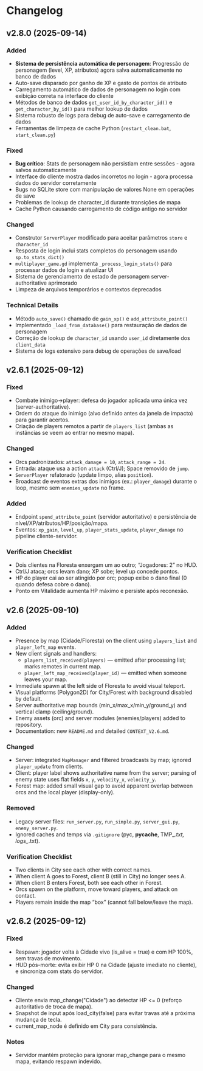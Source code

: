 # Changelog

## v2.8.0 (2025-09-14)

### Added
- **Sistema de persistência automática de personagem**: Progressão de personagem (level, XP, atributos) agora salva automaticamente no banco de dados
- Auto-save disparado por ganho de XP e gasto de pontos de atributo
- Carregamento automático de dados de personagem no login com exibição correta na interface do cliente
- Métodos de banco de dados `get_user_id_by_character_id()` e `get_character_by_id()` para melhor lookup de dados
- Sistema robusto de logs para debug de auto-save e carregamento de dados
- Ferramentas de limpeza de cache Python (`restart_clean.bat`, `start_clean.py`)

### Fixed
- **Bug crítico**: Stats de personagem não persistiam entre sessões - agora salvos automaticamente
- Interface do cliente mostra dados incorretos no login - agora processa dados do servidor corretamente  
- Bugs no SQLite store com manipulação de valores None em operações de save
- Problemas de lookup de character_id durante transições de mapa
- Cache Python causando carregamento de código antigo no servidor

### Changed
- Construtor `ServerPlayer` modificado para aceitar parâmetros `store` e `character_id`
- Resposta de login inclui stats completos do personagem usando `sp.to_stats_dict()`
- `multiplayer_game.gd` implementa `_process_login_stats()` para processar dados de login e atualizar UI
- Sistema de gerenciamento de estado de personagem server-authoritative aprimorado
- Limpeza de arquivos temporários e contextos deprecados

### Technical Details
- Método `auto_save()` chamado de `gain_xp()` e `add_attribute_point()`
- Implementado `_load_from_database()` para restauração de dados de personagem
- Correção de lookup de `character_id` usando `user_id` diretamente dos `client_data`
- Sistema de logs extensivo para debug de operações de save/load

## v2.6.1 (2025-09-12)

### Fixed
- Combate inimigo→player: defesa do jogador aplicada uma única vez (server-authoritative).
- Ordem do ataque do inimigo (alvo definido antes da janela de impacto) para garantir acertos.
- Criação de players remotos a partir de `players_list` (ambas as instâncias se veem ao entrar no mesmo mapa).

### Changed
- Orcs padronizados: `attack_damage = 10`, `attack_range = 24`.
- Entrada: ataque usa a action `attack` (Ctrl/J); Space removido de `jump`.
- `ServerPlayer` refatorado (update limpo, alias `position`).
- Broadcast de eventos extras dos inimigos (ex.: `player_damage`) durante o loop, mesmo sem `enemies_update` no frame.

### Added
- Endpoint `spend_attribute_point` (servidor autoritativo) e persistência de nível/XP/atributos/HP/posição/mapa.
- Eventos: `xp_gain`, `level_up`, `player_stats_update`, `player_damage` no pipeline cliente-servidor.

### Verification Checklist
- Dois clientes na Floresta enxergam um ao outro; “Jogadores: 2” no HUD.
- Ctrl/J ataca; orcs levam dano; XP sobe; level up concede pontos.
- HP do player cai ao ser atingido por orc; popup exibe o dano final (0 quando defesa cobre o dano).
- Ponto em Vitalidade aumenta HP máximo e persiste após reconexão.

## v2.6 (2025-09-10)

### Added
- Presence by map (Cidade/Floresta) on the client using `players_list` and `player_left_map` events.
- New client signals and handlers:
  - `players_list_received(players)` — emitted after processing list; marks remotes in current map.
  - `player_left_map_received(player_id)` — emitted when someone leaves your map.
- Immediate spawn at the left side of Floresta to avoid visual teleport.
- Visual platforms (Polygon2D) for City/Forest with background disabled by default.
- Server authoritative map bounds (min_x/max_x/min_y/ground_y) and vertical clamp (ceiling/ground).
- Enemy assets (orc) and server modules (enemies/players) added to repository.
- Documentation: new `README.md` and detailed `CONTEXT_V2.6.md`.

### Changed
- Server: integrated `MapManager` and filtered broadcasts by map; ignored `player_update` from clients.
- Client: player label shows authoritative name from the server; parsing of enemy state uses flat fields `x`, `y`, `velocity_x`, `velocity_y`.
- Forest map: added small visual gap to avoid apparent overlap between orcs and the local player (display-only).

### Removed
- Legacy server files: `run_server.py`, `run_simple.py`, `server_gui.py`, `enemy_server.py`.
- Ignored caches and temps via `.gitignore` (pyc, __pycache__, TMP_*.txt, logs_*.txt).

### Verification Checklist
- Two clients in City see each other with correct names.
- When client A goes to Forest, client B (still in City) no longer sees A.
- When client B enters Forest, both see each other in Forest.
- Orcs spawn on the platform, move toward players, and attack on contact.
- Players remain inside the map “box” (cannot fall below/leave the map).
## v2.6.2 (2025-09-12)

### Fixed
- Respawn: jogador volta à Cidade vivo (is_alive = true) e com HP 100%, sem travas de movimento.
- HUD pós-morte: evita exibir HP 0 na Cidade (ajuste imediato no cliente), e sincroniza com stats do servidor.

### Changed
- Cliente envia map_change("Cidade") ao detectar HP <= 0 (reforço autoritativo de troca de mapa).
- Snapshot de input após load_city(false) para evitar travas até a próxima mudança de tecla.
- current_map_node é definido em City para consistência.

### Notes
- Servidor mantém proteção para ignorar map_change para o mesmo mapa, evitando respawn indevido.


